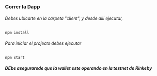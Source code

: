 ### Correr la Dapp

###### Debes ubicarte en la carpeta "client", y desde alli ejecutar,
`npm install`

###### Para iniciar el projecto debes ejecutar 

`npm start`

##### DEbe asegurarsde que la wallet este operando en la testnet de Rinkeby
